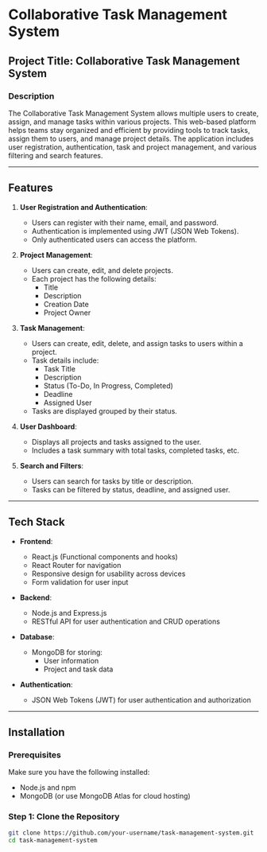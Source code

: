# Collaborative Task Management System

## Project Title: Collaborative Task Management System

### Description
The Collaborative Task Management System allows multiple users to create, assign, and manage tasks within various projects. This web-based platform helps teams stay organized and efficient by providing tools to track tasks, assign them to users, and manage project details. The application includes user registration, authentication, task and project management, and various filtering and search features.

---

## Features

1. **User Registration and Authentication**:
   - Users can register with their name, email, and password.
   - Authentication is implemented using JWT (JSON Web Tokens).
   - Only authenticated users can access the platform.

2. **Project Management**:
   - Users can create, edit, and delete projects.
   - Each project has the following details:
     - Title
     - Description
     - Creation Date
     - Project Owner

3. **Task Management**:
   - Users can create, edit, delete, and assign tasks to users within a project.
   - Task details include:
     - Task Title
     - Description
     - Status (To-Do, In Progress, Completed)
     - Deadline
     - Assigned User
   - Tasks are displayed grouped by their status.

4. **User Dashboard**:
   - Displays all projects and tasks assigned to the user.
   - Includes a task summary with total tasks, completed tasks, etc.

5. **Search and Filters**:
   - Users can search for tasks by title or description.
   - Tasks can be filtered by status, deadline, and assigned user.

---

## Tech Stack

- **Frontend**:
  - React.js (Functional components and hooks)
  - React Router for navigation
  - Responsive design for usability across devices
  - Form validation for user input

- **Backend**:
  - Node.js and Express.js
  - RESTful API for user authentication and CRUD operations

- **Database**:
  - MongoDB for storing:
    - User information
    - Project and task data

- **Authentication**:
  - JSON Web Tokens (JWT) for user authentication and authorization

---

## Installation

### Prerequisites

Make sure you have the following installed:
- Node.js and npm
- MongoDB (or use MongoDB Atlas for cloud hosting)

### Step 1: Clone the Repository

```bash
git clone https://github.com/your-username/task-management-system.git
cd task-management-system
